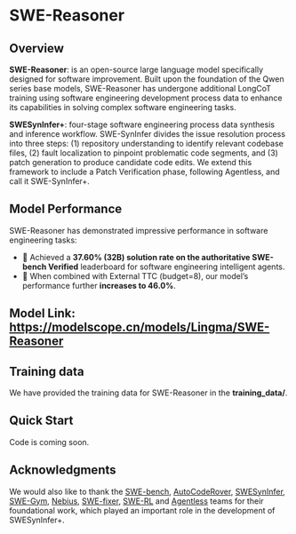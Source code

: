 # SWE-Reasoner

## Overview

**SWE-Reasoner**:  is an open-source large language model specifically designed for software improvement. Built upon the foundation of the Qwen series base models, SWE-Reasoner has undergone additional LongCoT training using software engineering development process data to enhance its capabilities in solving complex software engineering tasks.

**SWESynInfer+**: four-stage software engineering process data synthesis and inference workflow. SWE-SynInfer divides the issue resolution process into three steps: (1) repository understanding to identify relevant codebase files, (2) fault localization to pinpoint problematic code segments, and (3) patch generation to produce candidate code edits. We extend this framework to include a Patch Verification phase, following Agentless, and call it SWE-SynInfer+.

## Model Performance

SWE-Reasoner has demonstrated impressive performance in software engineering tasks:

- 🌟 Achieved a **37.60% (32B) solution rate on the authoritative SWE-bench Verified** leaderboard for software engineering intelligent agents.
- 🌟 When combined with External TTC (budget=8), our model’s performance further **increases to 46.0%**.

## Model Link: https://modelscope.cn/models/Lingma/SWE-Reasoner

## Training data
We have provided the training data for SWE-Reasoner in the **training_data/**.

## Quick Start

Code is coming soon.

## Acknowledgments

We would also like to thank the [SWE-bench](https://github.com/princeton-nlp/SWE-bench), [AutoCodeRover](https://github.com/nus-apr/auto-code-rover), [SWESynInfer](https://github.com/LingmaTongyi/Lingma-SWE-GPT), [SWE-Gym](https://github.com/SWE-Gym/SWE-Gym), [Nebius](https://huggingface.co/datasets/nebius/SWE-bench-extra), [SWE-fixer](https://github.com/InternLM/SWE-Fixer), [SWE-RL](https://github.com/facebookresearch/swe-rl) and [Agentless](https://github.com/OpenAutoCoder/Agentless) teams for their foundational work, which played an important role in the development of SWESynInfer+.
